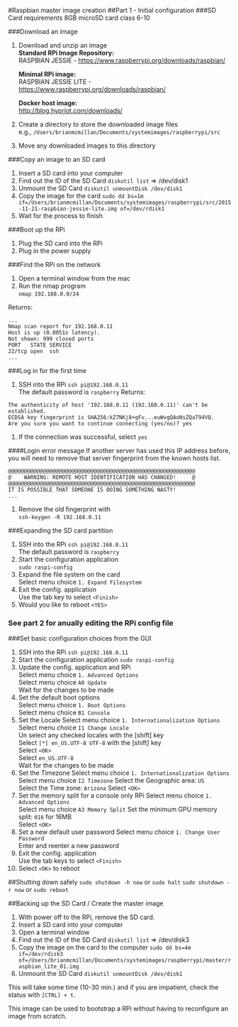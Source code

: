 #Raspbian master image creation
##Part 1 - Initial configuration
###SD Card requirements
8GB microSD card class 6-10

###Download an image
1. Download and unzip an image  
	**Standard RPi Image Repository:**  
	RASPBIAN JESSIE - https://www.raspberrypi.org/downloads/raspbian/

	**Minimal RPi image:**  
	RASPBIAN JESSIE LITE - https://www.raspberrypi.org/downloads/raspbian/  

	**Docker host image:**  
	http://blog.hypriot.com/downloads/

1. Create a directory to store the downloaded image files  
	e.g., `/Users/brianmcmillan/Documents/systemimages/raspberrypi/src`
1. Move any downloaded images to this directory

###Copy an image to an SD card
1. Insert a SD card into your computer
1. Find out the ID of the SD Card
	`diskutil list` => /dev/disk1
1. Unmount the SD Card
	`diskutil unmountDisk /dev/disk1`
1. Copy the image for the card
	`sudo dd bs=1m if=/Users/brianmcmillan/Documents/systemimages/raspberrypi/src/2015-11-21-raspbian-jessie-lite.img of=/dev/rdisk1`
1. Wait for the process to finish

###Boot up the RPi
1. Plug the SD card into the RPi
1. Plug in the power supply

###Find the RPi on the network
1. Open a terminal window from the mac
1. Run the nmap program  
`nmap 192.168.0.0/24`

Returns: 

```
...
Nmap scan report for 192.168.0.11
Host is up (0.0051s latency).
Not shown: 999 closed ports
PORT   STATE SERVICE
22/tcp open  ssh
...
```
###Log in for the first time
1. SSH into the RPi
	`ssh pi@192.168.0.11`  
	The default password is `raspberry`
Returns:

```
The authenticity of host '192.168.0.11 (192.168.0.11)' can't be established.
ECDSA key fingerprint is SHA256:kZ7NKj8+qFv...euWvgQAoNsZQaT94VQ.
Are you sure you want to continue connecting (yes/no)? yes
```	
1. 	If the connection was successful, select `yes`

####Login error message
If another server has used this IP address before, you will need to remove that server fingerprint from the known hosts list.

```
@@@@@@@@@@@@@@@@@@@@@@@@@@@@@@@@@@@@@@@@@@@@@@@@@@@@@@@@@@@
@    WARNING: REMOTE HOST IDENTIFICATION HAS CHANGED!     @
@@@@@@@@@@@@@@@@@@@@@@@@@@@@@@@@@@@@@@@@@@@@@@@@@@@@@@@@@@@
IT IS POSSIBLE THAT SOMEONE IS DOING SOMETHING NASTY!
...
```

1. Remove the old fingerprint with 	
`ssh-keygen -R 192.168.0.11`	

###Expanding the SD card partition
1. SSH into the RPi
	`ssh pi@192.168.0.11`  
	The default password is `raspberry`
1. Start the configuration application  
	`sudo raspi-config`
1. Expand the file system on the card  
	Select menu choice `1. Expand Filesystem`
1. Exit the config. application    
	Use the tab key to select `<Finish>`
1. Would you like to reboot 
	`<YES>`

### See part 2 for anually editing the RPi config file

###Set basic configuration choices from the GUI
1. SSH into the RPi
	`ssh pi@192.168.0.11` 
1. Start the configuration application
	`sudo raspi-config`
1. Update the config. application and RPi  
	Select menu choice `1. Advanced Options`   
	Select menu choice `A0 Update`  
	Wait for the changes to be made   
1. Set the default boot options  
	Select menu choice `1. Boot Options`  
	Select menu choice `B1 Console` 
1. Set the Locale
	Select menu choice `1. Internationalization Options`  
	Select menu choice `I1 Change Locale`  
	Un select any checked locales with the [shift] key  
	Select `[*] en_US.UTF-8 UTF-8` with the [shift] key   
	Select `<OK>`  
	Select `en_US.UTF-8`  
	Wait for the changes to be made  
1. Set the Timezone
	Select menu choice `1. Internationalization Options`  
	Select menu choice `I2 Timezone`
	Select the Geographic area: `US`  
	Select the Time zone: `Arizona` 
	Select `<OK>` 
1. Set the memory split for a console only RPi
	Select menu choice `1. Advanced Options`  
	Select menu choice `A3 Memory Split`
	Set the minimum GPU memory split: `016` for 16MB    
	Select `<OK>` 	
1. Set a new default user password
	Select menu choice `1. Change User Password`  
	Enter and reenter a new password 		
1. Exit the config. application  
	Use the tab keys to select `<Finish>`
1. Select `<OK>` to reboot

##Shutting down safely
`sudo shutdown -h now` or `sudo halt`
`sudo shutdown -r now` or `sudo reboot`

##Backing up the SD Card / Create the master image 
1. With power off to the RPi, remove the SD card.
1. Insert a SD card into your computer
1. Open a terminal window
1. Find out the ID of the SD Card
	`diskutil list` => /dev/disk3
1. Copy the image on the card to the computer
	`sudo dd bs=4m if=/dev/rdisk3 of=/Users/brianmcmillan/Documents/systemimages/raspberrypi/master/raspbian_lite_01.img`
1. Unmount the SD Card
`diskutil unmountDisk /dev/disk1`	

This will take some time (10-30 min.) and if you are impatient, check the status with `[CTRL] + t`.

This image can be used to bootstrap a RPi without having to reconfigure an image from scratch.